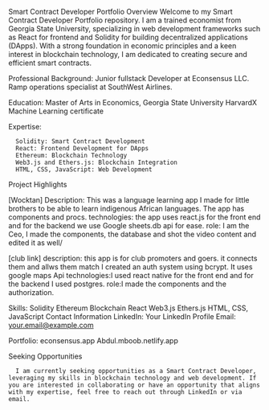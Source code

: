 Smart Contract Developer Portfolio
Overview
Welcome to my Smart Contract Developer Portfolio repository. 
      I am a trained economist from Georgia State University, specializing in web development frameworks such as React for frontend and Solidity for building decentralized applications (DApps). With a strong foundation in economic principles and a keen interest in blockchain technology, I am dedicated to creating secure and efficient smart contracts.

Professional Background:
      Junior fullstack Developer at Econsensus LLC.
      Ramp operations specialist at SouthWest Airlines.
      


Education:
      Master of Arts in Economics, Georgia State University
      HarvardX Machine Learning certificate

      
Expertise:

      Solidity: Smart Contract Development
      React: Frontend Development for DApps
      Ethereum: Blockchain Technology
      Web3.js and Ethers.js: Blockchain Integration
      HTML, CSS, JavaScript: Web Development


Project Highlights

[Wocktan]
  Description: This was a language learning app I made for little brothers to be able to learn indigenous African languages. 
              The app has components and procs. 
  technologies:     the app uses react.js for the front end and for the backend we use Google sheets.db api for ease.
  role: I am the Ceo, I made the components, the database and shot the video content and edited it as well/
             
        

[club link]
            description: this app is for club promoters and goers. it connects them and allws them match
                          I created an auth system using bcrypt.
                          It uses google maps Api
            technologies:I used react native for the front end and for the backend I used postgres.
            role:I made the components and the authorization.


Skills:
        Solidity
        Ethereum Blockchain
        React
        Web3.js
        Ethers.js
        HTML, CSS, JavaScript
        Contact Information
        LinkedIn: Your LinkedIn Profile
        Email: your.email@example.com
        
Portfolio: econsensus.app
            Abdul.mboob.netlify.app
            
Seeking Opportunities

      I am currently seeking opportunities as a Smart Contract Developer, leveraging my skills in blockchain technology and web development. If you are interested in collaborating or have an opportunity that aligns with my expertise, feel free to reach out through LinkedIn or via email.
      
